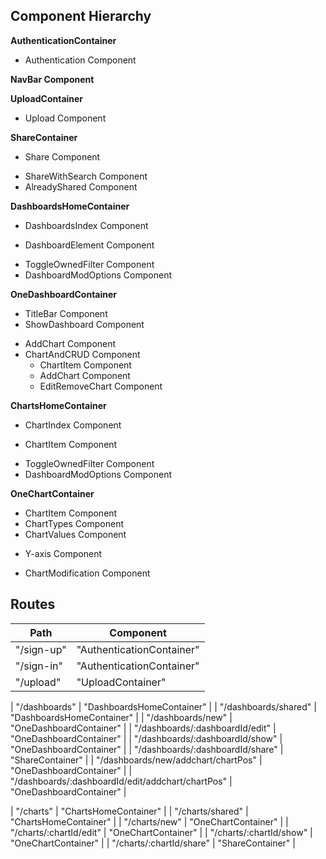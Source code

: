 ## Component Hierarchy

**AuthenticationContainer**
 - Authentication Component

**NavBar Component**

**UploadContainer**
 - Upload Component

**ShareContainer**
 - Share Component
  + ShareWithSearch Component
  + AlreadyShared Component

**DashboardsHomeContainer**
 - DashboardsIndex Component
  + DashboardElement Component
 - ToggleOwnedFilter Component
 - DashboardModOptions Component

**OneDashboardContainer**
 - TitleBar Component
 - ShowDashboard Component
  + AddChart Component
  + ChartAndCRUD Component
    + ChartItem Component
    + AddChart Component
    + EditRemoveChart Component

**ChartsHomeContainer**
 - ChartIndex Component
  + ChartItem Component
 - ToggleOwnedFilter Component
 - DashboardModOptions Component

**OneChartContainer**
 - ChartItem Component
 - ChartTypes Component
 - ChartValues Component
  + Y-axis Component
 - ChartModification Component


## Routes

|Path   | Component   |
|-------|-------------|
| "/sign-up" | "AuthenticationContainer" |
| "/sign-in" | "AuthenticationContainer" |
| "/upload" | "UploadContainer" |

| "/dashboards" | "DashboardsHomeContainer" |
| "/dashboards/shared" | "DashboardsHomeContainer" |
| "/dashboards/new" | "OneDashboardContainer" |
| "/dashboards/:dashboardId/edit" | "OneDashboardContainer" |
| "/dashboards/:dashboardId/show" | "OneDashboardContainer" |
| "/dashboards/:dashboardId/share" | "ShareContainer" |
| "/dashboards/new/addchart/chartPos" | "OneDashboardContainer" |
| "/dashboards/:dashboardId/edit/addchart/chartPos" | "OneDashboardContainer" |
<!-- add chart? -->

| "/charts" | "ChartsHomeContainer" |
| "/charts/shared" | "ChartsHomeContainer" |
| "/charts/new" | "OneChartContainer" |
| "/charts/:chartId/edit" | "OneChartContainer" |
| "/charts/:chartId/show" | "OneChartContainer" |
| "/charts/:chartId/share" | "ShareContainer" |

